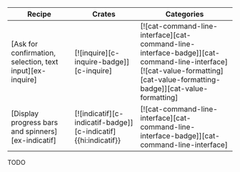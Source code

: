 | Recipe | Crates | Categories |
|--------|--------|------------|
| [Ask for confirmation, selection, text input][ex-inquire] | [![inquire][c-inquire-badge]][c-inquire] | [![cat-command-line-interface][cat-command-line-interface-badge]][cat-command-line-interface] [![cat-value-formatting][cat-value-formatting-badge]][cat-value-formatting] |
| [Display progress bars and spinners][ex-indicatif] | [![indicatif][c-indicatif-badge]][c-indicatif]{{hi:indicatif}} | [![cat-command-line-interface][cat-command-line-interface-badge]][cat-command-line-interface] |

<div class="hidden">
TODO
</div>
